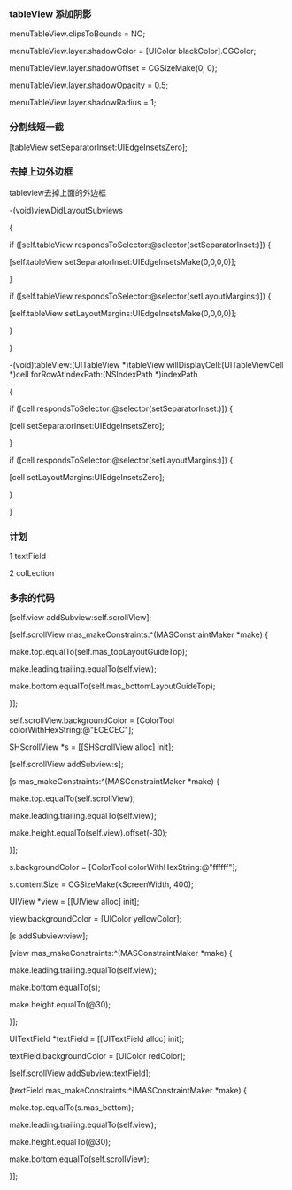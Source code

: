 ### tableView 添加阴影

menuTableView.clipsToBounds = NO;

 menuTableView.layer.shadowColor = [UIColor blackColor].CGColor;

 menuTableView.layer.shadowOffset = CGSizeMake(0, 0);

 menuTableView.layer.shadowOpacity = 0.5;

 menuTableView.layer.shadowRadius = 1;


### 分割线短一截

 [tableView setSeparatorInset:UIEdgeInsetsZero];


### 去掉上边外边框

tableview去掉上面的外边框

-(void)viewDidLayoutSubviews

{

 if ([self.tableView respondsToSelector:@selector(setSeparatorInset:)]) {

 [self.tableView setSeparatorInset:UIEdgeInsetsMake(0,0,0,0)];

 }



 if ([self.tableView respondsToSelector:@selector(setLayoutMargins:)]) {

 [self.tableView setLayoutMargins:UIEdgeInsetsMake(0,0,0,0)];

 }

}



-(void)tableView:(UITableView *)tableView willDisplayCell:(UITableViewCell *)cell forRowAtIndexPath:(NSIndexPath *)indexPath

{

 if ([cell respondsToSelector:@selector(setSeparatorInset:)]) {

 [cell setSeparatorInset:UIEdgeInsetsZero];

 }



 if ([cell respondsToSelector:@selector(setLayoutMargins:)]) {

 [cell setLayoutMargins:UIEdgeInsetsZero];

 }

}

### 计划

1 textField

2 colLection


### 多余的代码

[self.view addSubview:self.scrollView];

 [self.scrollView mas_makeConstraints:^(MASConstraintMaker *make) {

 make.top.equalTo(self.mas_topLayoutGuideTop);

 make.leading.trailing.equalTo(self.view);

 make.bottom.equalTo(self.mas_bottomLayoutGuideTop);

 }];



 self.scrollView.backgroundColor = [ColorTool colorWithHexString:@"ECECEC"];



 SHScrollView *s = [[SHScrollView alloc] init];



 [self.scrollView addSubview:s];

 [s mas_makeConstraints:^(MASConstraintMaker *make) {

 make.top.equalTo(self.scrollView);

 make.leading.trailing.equalTo(self.view);

 make.height.equalTo(self.view).offset(-30);

 }];



 s.backgroundColor = [ColorTool colorWithHexString:@"ffffff"];

 s.contentSize = CGSizeMake(kScreenWidth, 400);



 UIView *view = [[UIView alloc] init];

 view.backgroundColor = [UIColor yellowColor];



 [s addSubview:view];

 [view mas_makeConstraints:^(MASConstraintMaker *make) {

 make.leading.trailing.equalTo(self.view);

 make.bottom.equalTo(s);

 make.height.equalTo(@30);

 }];



 UITextField *textField = [[UITextField alloc] init];



 textField.backgroundColor = [UIColor redColor];



 [self.scrollView addSubview:textField];

 [textField mas_makeConstraints:^(MASConstraintMaker *make) {

 make.top.equalTo(s.mas_bottom);

 make.leading.trailing.equalTo(self.view);

 make.height.equalTo(@30);

 make.bottom.equalTo(self.scrollView);

 }];

